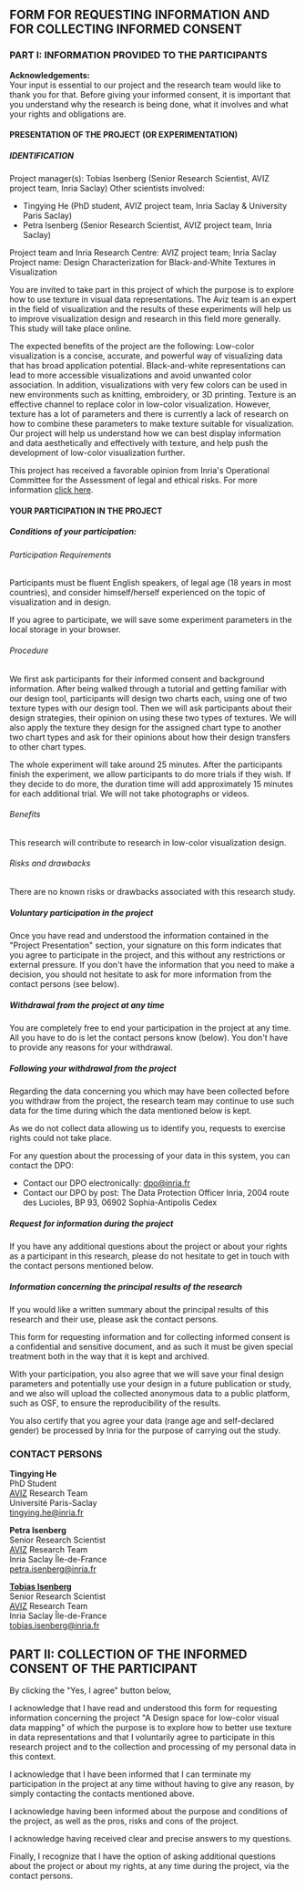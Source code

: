 ## FORM FOR REQUESTING INFORMATION AND FOR COLLECTING INFORMED CONSENT

### PART I: INFORMATION PROVIDED TO THE PARTICIPANTS

**Acknowledgements:**  
Your input is essential to our project and the research team would like to thank you for that.
Before giving your informed consent, it is important that you understand why the research is being done, what it involves and what your rights and obligations are.

#### PRESENTATION OF THE PROJECT (OR EXPERIMENTATION)

##### IDENTIFICATION

Project manager(s): Tobias Isenberg (Senior Research Scientist, AVIZ project team, Inria Saclay)
Other scientists involved:

* Tingying He (PhD student, AVIZ project team, Inria Saclay & University Paris Saclay)
* Petra Isenberg (Senior Research Scientist, AVIZ project team, Inria Saclay)

Project team and Inria Research Centre: AVIZ project team; Inria Saclay  
Project name: Design Characterization for Black-and-White Textures in Visualization

You are invited to take part in this project of which the purpose is to explore how to use texture in visual data representations. The Aviz team is an expert in the field of visualization and the results of these experiments will help us to improve visualization design and research in this field more generally. This study will take place online.

The expected benefits of the project are the following: Low-color visualization is a concise, accurate, and powerful way of visualizing data that has broad application potential. Black-and-white representations can lead to more accessible visualizations and avoid unwanted color association. In addition, visualizations with very few colors can be used in new environments such as knitting, embroidery, or 3D printing. Texture is an effective channel to replace color in low-color visualization. However, texture has a lot of parameters and there is currently a lack of research on how to combine these parameters to make texture suitable for visualization. Our project will help us understand how we can best display information and data aesthetically and effectively with texture, and help push the development of low-color visualization further.

This project has received a favorable opinion from Inria's Operational Committee for the Assessment of legal and ethical risks.
For more information [click here](https://www.inria.fr/en/operational-committee-assesment-legal-and-ethical-risks).

#### YOUR PARTICIPATION IN THE PROJECT

##### Conditions of your participation:

###### Participation Requirements

Participants must be fluent English speakers, of legal age (18 years in most countries), and consider himself/herself experienced on the topic of visualization and in design.

If you agree to participate, we will save some experiment parameters in the local storage in your browser.

###### Procedure

We first ask participants for their informed consent and background information. After being walked through a tutorial and getting familiar with our design tool, participants will design two charts each, using one of two texture types with our design tool. Then we will ask participants about their design strategies, their opinion on using these two types of textures. We will also apply the texture they design for the assigned chart type to another two chart types and ask for their opinions about how their design transfers to other chart types.

The whole experiment will take around 25 minutes. After the participants finish the experiment, we allow participants to do more trials if they wish. If they decide to do more, the duration time will add approximately 15 minutes for each additional trial.
We will not take photographs or videos.

###### Benefits

This research will contribute to research in low-color visualization design.

###### Risks and drawbacks

There are no known risks or drawbacks associated with this research study.

##### Voluntary participation in the project

Once you have read and understood the information contained in the "Project Presentation" section, your signature on this form indicates that you agree to participate in the project, and this without any restrictions or external pressure.
If you don't have the information that you need to make a decision, you should not hesitate to ask for more information from the contact persons (see below).

##### Withdrawal from the project at any time

You are completely free to end your participation in the project at any time. All you have to do is let the contact persons know (below). You don't have to provide any reasons for your withdrawal.

##### Following your withdrawal from the project

Regarding the data concerning you which may have been collected before you withdraw from the project, the research team may continue to use such data for the time during which the data mentioned below is kept.

As we do not collect data allowing us to identify you, requests to exercise rights could not take place.

For any question about the processing of your data in this system, you can contact the DPO:

* Contact our DPO electronically: dpo@inria.fr
* Contact our DPO by post: The Data Protection Officer Inria, 2004 route des Lucioles, BP 93, 06902 Sophia-Antipolis Cedex

##### Request for information during the project

If you have any additional questions about the project or about your rights as a participant in this research, please do not hesitate to get in touch with the contact persons mentioned below.

##### Information concerning the principal results of the research

If you would like a written summary about the principal results of this research and their use, please ask the contact persons.

This form for requesting information and for collecting informed consent is a confidential and sensitive document, and as such it must be given special treatment both in the way that it is kept and archived.

With your participation, you also agree that we will save your final design parameters and potentially use your design in a future publication or study, and we also will upload the collected anonymous data to a public platform, such as OSF, to ensure the reproducibility of the results.

You also certify that you agree your data (range age and self-declared gender) be processed by Inria for the purpose of carrying out the study.

### CONTACT PERSONS

**Tingying He**  
PhD Student  
[AVIZ](https://www.aviz.fr/Main/HomePage) Research Team  
Université Paris-Saclay  
[tingying.he@inria.fr](mailto:tingying.he@inria.fr?cc=petra.isenberg@inria.fr,tobias.isenberg@inria.fr&subject=[Texture%20Design]%20Question%20about%20the%20experiment1)

**Petra Isenberg**  
Senior Research Scientist  
[AVIZ](https://www.aviz.fr/Main/HomePage) Research Team  
Inria Saclay Île-de-France  
[petra.isenberg@inria.fr](mailto:petra.isenberg@inria.fr?cc=tingying.he@inria.fr,tobias.isenberg@inria.fr&subject=[Texture%20Design]%20Question%20about%20the%20experiment1)

**[Tobias Isenberg](https://tobias.isenberg.cc/)**  
Senior Research Scientist  
[AVIZ](https://www.aviz.fr/Main/HomePage) Research Team  
Inria Saclay Île-de-France  
[tobias.isenberg@inria.fr](mailto:tobias.isenberg@inria.fr?cc=tingying.he@inria.fr,petra.isenberg@inria.fr&subject=[Texture%20Design]%20Question%20about%20the%20experiment1)

## PART II: COLLECTION OF THE INFORMED CONSENT OF THE PARTICIPANT

By clicking the "Yes, I agree" button below,

I acknowledge that I have read and understood this form for requesting information concerning the project "A Design space for low-color visual data mapping" of which the purpose is to explore how to better use texture in data representations and that I voluntarily agree to participate in this research project and to the collection and processing of my personal data in this context.

I acknowledge that I have been informed that I can terminate my participation in the project at any time without having to give any reason, by simply contacting the contacts mentioned above.

I acknowledge having been informed about the purpose and conditions of the project, as well as the pros, risks and cons of the project.

I acknowledge having received clear and precise answers to my questions.

Finally, I recognize that I have the option of asking additional questions about the project or about my rights, at any time during the project, via the contact persons.